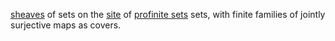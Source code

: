 [sheaves](sheaf.md) of sets on the [site](site) of [profinite sets](profinite%20set.md) sets, with finite families of jointly surjective maps as covers.